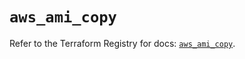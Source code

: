 # `aws_ami_copy`

Refer to the Terraform Registry for docs: [`aws_ami_copy`](https://registry.terraform.io/providers/hashicorp/aws/5.81.0/docs/resources/ami_copy).
